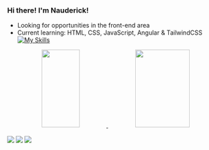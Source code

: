 ### Hi there! I'm Nauderick!

- Looking for opportunities in the front-end area
- Current learning: HTML, CSS, JavaScript, Angular & TailwindCSS
  <br>
  [![My Skills](https://skillicons.dev/icons?i=html,css,js,angular,tailwind)](https://skillicons.dev)
 
 <div align="center">
  <a href="https://github.com/Nauderick">
  <img height="180em" img width="42%" src="https://github-readme-stats.vercel.app/api?username=nauderick&show_icons=true&theme=dark&include_all_commits=true&count_private=true"/>
  <img height="180em" img width="50%" src="https://github-readme-stats.vercel.app/api/top-langs/?username=nauderick&layout=compact&langs_count=7&theme=dark"/>
</div>
 
  <br>
  <div>
  <a href="#" target="_blank"><img src="https://img.shields.io/badge/Discord-7289DA?style=for-the-badge&logo=discord&logoColor=white" target="_blank"></a> 
  <a href = "mailto:danyllo_fr79@outlook.com"><img src="https://img.shields.io/badge/Microsoft_Outlook-0078D4?style=for-the-badge&logo=microsoft-outlook&logoColor=white" target="_blank"></a>
  <a href="https://www.linkedin.com/in/nauderick-noob-40688b237/" target="_blank" rel="external"><img src="https://img.shields.io/badge/-LinkedIn-%230077B5?style=for-the-badge&logo=linkedin&logoColor=white" target="_blank"></a> 
  </div>
